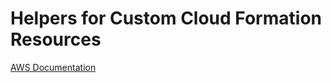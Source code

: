 # Helpers for Custom Cloud Formation Resources

[AWS Documentation](https://docs.aws.amazon.com/AWSCloudFormation/latest/UserGuide/template-custom-resources.html)

